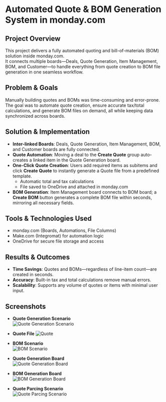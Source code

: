 # Automated Quote & BOM Generation System in monday.com

##  Project Overview
This project delivers a fully automated quoting and bill-of-materials (BOM) solution inside monday.com.  
It connects multiple boards—Deals, Quote Generation, Item Management, BOM, and Customer—to handle everything from quote creation to BOM file generation in one seamless workflow.

##  Problem & Goals
Manually building quotes and BOMs was time-consuming and error-prone.  
The goal was to automate quote creation, ensure accurate tax/total calculations, and generate BOM files on demand, all while keeping data synchronized across boards.

##  Solution & Implementation
- **Inter-linked Boards**: Deals, Quote Generation, Item Management, BOM, and Customer boards are fully connected.
- **Quote Automation**: Moving a deal to the **Create Quote** group auto-creates a linked item in the Quote Generation board.
- **One-Click Quote Creation**: Users add required items as subitems and click **Create Quote** to instantly generate a Quote file from a predefined template.  
  - Automatic total and tax calculations  
  - File saved to OneDrive and attached in monday.com
- **BOM Generation**: Item Management board connects to BOM board; a **Create BOM** button generates a complete BOM file within seconds, mirroring all necessary fields.

##  Tools & Technologies Used
- monday.com (Boards, Automations, File Columns)
- Make.com (Integromat) for automation logic
- OneDrive for secure file storage and access

##  Results & Outcomes
- **Time Savings**: Quotes and BOMs—regardless of line-item count—are created in seconds.  
- **Accuracy**: Built-in tax and total calculations remove manual errors.  
- **Scalability**: Supports any volume of quotes or items with minimal user input.

##  Screenshots

- **Quote Generation Scenario**  
![Quote Generation Scenario](https://raw.githubusercontent.com/ViktorAutomation/Portfolio-Automation/main/Automated%20Quote%20&%20BOM%20Generation%20System%20in%20Monday/Quote%20Generation.png)

- **Quote File**
![Quote](https://raw.githubusercontent.com/ViktorAutomation/Portfolio-Automation/main/Automated%20Quote%20&%20BOM%20Generation%20System%20in%20Monday/Quote.png)

- **BOM Scenario**  
![BOM Scenario](https://raw.githubusercontent.com/ViktorAutomation/Portfolio-Automation/main/Automated%20Quote%20&%20BOM%20Generation%20System%20in%20Monday/BOM%20Scenario.png)

- **Quote Generation Board**  
![Quote Generation Board](https://raw.githubusercontent.com/ViktorAutomation/Portfolio-Automation/main/Automated%20Quote%20&%20BOM%20Generation%20System%20in%20Monday/Quote%20Board.png)

- **BOM Generation Board**  
![BOM Generation Board](https://raw.githubusercontent.com/ViktorAutomation/Portfolio-Automation/main/Automated%20Quote%20&%20BOM%20Generation%20System%20in%20Monday/BOM%20Board.png)

- **Quote Parcing Scenario**  
![Quote Parcing Scenario](https://raw.githubusercontent.com/ViktorAutomation/Portfolio-Automation/main/Automated%20Quote%20&%20BOM%20Generation%20System%20in%20Monday/Quote%20Scenario.png)
